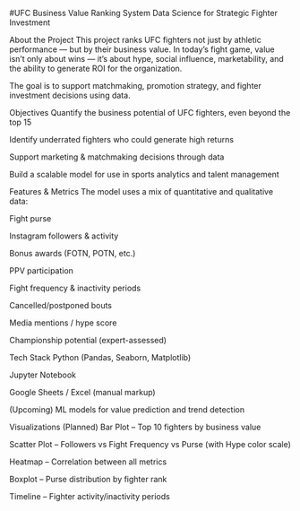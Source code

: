 #UFC Business Value Ranking System
Data Science for Strategic Fighter Investment

About the Project
This project ranks UFC fighters not just by athletic performance — but by their business value.
In today’s fight game, value isn’t only about wins — it’s about hype, social influence, marketability, and the ability to generate ROI for the organization.

The goal is to support matchmaking, promotion strategy, and fighter investment decisions using data.

Objectives
Quantify the business potential of UFC fighters, even beyond the top 15

Identify underrated fighters who could generate high returns

Support marketing & matchmaking decisions through data

Build a scalable model for use in sports analytics and talent management

Features & Metrics
The model uses a mix of quantitative and qualitative data:

Fight purse

Instagram followers & activity

Bonus awards (FOTN, POTN, etc.)

PPV participation

Fight frequency & inactivity periods

Cancelled/postponed bouts

Media mentions / hype score

Championship potential (expert-assessed)

Tech Stack
Python (Pandas, Seaborn, Matplotlib)

Jupyter Notebook

Google Sheets / Excel (manual markup)

(Upcoming) ML models for value prediction and trend detection

Visualizations (Planned)
Bar Plot – Top 10 fighters by business value

Scatter Plot – Followers vs Fight Frequency vs Purse (with Hype color scale)

Heatmap – Correlation between all metrics

Boxplot – Purse distribution by fighter rank

Timeline – Fighter activity/inactivity periods
